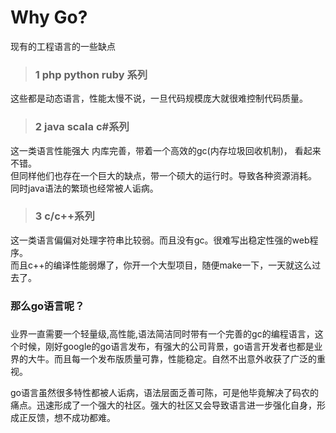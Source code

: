 # Why Go?

现有的工程语言的一些缺点

> ### 1 php python ruby 系列

  
 这些都是动态语言，性能太慢不说，一旦代码规模庞大就很难控制代码质量。



> ### 2 java scala c\#系列

  
 这一类语言性能强大 内库完善，带着一个高效的gc\(内存垃圾回收机制\)， 看起来不错。  
 但同样他们也存在一个巨大的缺点，带一个硕大的运行时。导致各种资源消耗。  
 同时java语法的繁琐也经常被人诟病。



> ### 3 c/c++系列

  
 这一类语言偏偏对处理字符串比较弱。而且没有gc。很难写出稳定性强的web程序。  
 而且c++的编译性能弱爆了，你开一个大型项目，随便make一下，一天就这么过去了。





### 那么go语言呢？

### 

业界一直需要一个轻量级,高性能,语法简洁同时带有一个完善的gc的编程语言，这个时候，刚好google的go语言发布，有强大的公司背景，go语言开发者也都是业界的大牛。而且每一个发布版质量可靠，性能稳定。自然不出意外收获了广泛的重视。

go语言虽然很多特性都被人诟病，语法层面乏善可陈，可是他毕竟解决了码农的痛点。迅速形成了一个强大的社区。强大的社区又会导致语言进一步强化自身，形成正反馈，想不成功都难。

